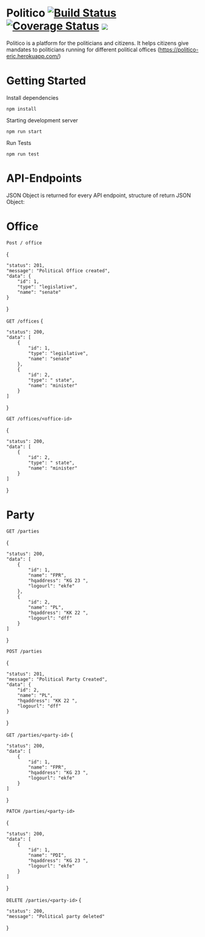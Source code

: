 # Politico [![Build Status](https://travis-ci.org/ngireric123/politico.svg?branch=develop)](https://travis-ci.org/ngireric123/politico) [![Coverage Status](https://coveralls.io/repos/github/ngireric123/politico/badge.svg?branch=develop)](https://coveralls.io/github/ngireric123/politico?branch=develop)  <a href="https://codeclimate.com/github/ngireric123/politico/maintainability"><img src="https://api.codeclimate.com/v1/badges/733113c796dbcd09801f/maintainability" /></a>
Politico is a platform for the politicians and citizens. It helps citizens give mandates to politicians running for different political offices (https://politico-eric.herokuapp.com/)

# Getting Started
Install dependencies 

`npm install`

Starting development server 

`npm run start`

Run Tests 

`npm run test`

# API-Endpoints
JSON Object is returned for every API endpoint, structure of return JSON Object:

# Office

`Post / office`

{

    "status": 201,
    "message": "Political Office created",
    "data": {
        "id": 1,
        "type": "legislative",
        "name": "senate"
    }
}

`GET /offices`
{

    "status": 200,
    "data": [
        {
            "id": 1,
            "type": "legislative",
            "name": "senate"
        },
        {
            "id": 2,
            "type": " state",
            "name": "minister"
        }
    ]
}

`GET /offices/<office-id>`

{

    "status": 200,
    "data": [
        {
            "id": 2,
            "type": " state",
            "name": "minister"
        }
    ]
}

# Party

`GET /parties`

{

    "status": 200,
    "data": [
        {
            "id": 1,
            "name": "FPR",
            "hqaddress": "KG 23 ",
            "logourl": "ekfe"
        },
        {
            "id": 2,
            "name": "PL",
            "hqaddress": "KK 22 ",
            "logourl": "dff"
        }
    ]
}

`POST /parties`

{

    "status": 201,
    "message": "Political Party Created",
    "data": {
        "id": 2,
        "name": "PL",
        "hqaddress": "KK 22 ",
        "logourl": "dff"
    }
}

`GET /parties/<party-id>`
{

    "status": 200,
    "data": [
        {
            "id": 1,
            "name": "FPR",
            "hqaddress": "KG 23 ",
            "logourl": "ekfe"
        }
    ]
}

`PATCH /parties/<party-id>`

{

    "status": 200,
    "data": [
        {
            "id": 1,
            "name": "PDI",
            "hqaddress": "KG 23 ",
            "logourl": "ekfe"
        }
    ]
}

`DELETE /parties/<party-id>`
{

    "status": 200,
    "message": "Political party deleted"
}
